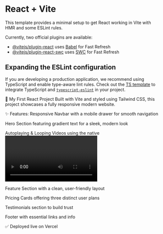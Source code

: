 # React + Vite

This template provides a minimal setup to get React working in Vite with HMR and some ESLint rules.

Currently, two official plugins are available:

- [@vitejs/plugin-react](https://github.com/vitejs/vite-plugin-react/blob/main/packages/plugin-react/README.md) uses [Babel](https://babeljs.io/) for Fast Refresh
- [@vitejs/plugin-react-swc](https://github.com/vitejs/vite-plugin-react-swc) uses [SWC](https://swc.rs/) for Fast Refresh

## Expanding the ESLint configuration

If you are developing a production application, we recommend using TypeScript and enable type-aware lint rules. Check out the [TS template](https://github.com/vitejs/vite/tree/main/packages/create-vite/template-react-ts) to integrate TypeScript and [`typescript-eslint`](https://typescript-eslint.io) in your project.

🚀 My First React Project
Built with Vite and styled using Tailwind CSS, this project showcases a fully responsive modern website.

✨ Features:
Responsive Navbar with a mobile drawer for smooth navigation

Hero Section featuring gradient text for a sleek, modern look

Autoplaying & Looping Videos using the native <video> tag

Feature Section with a clean, user-friendly layout

Pricing Cards offering three distinct user plans

Testimonials section to build trust

Footer with essential links and info

✅ Deployed live on Vercel
